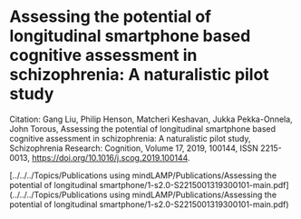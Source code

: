 # Assessing the potential of longitudinal smartphone based cognitive assessment in schizophrenia: A naturalistic pilot study

Citation: Gang Liu, Philip Henson, Matcheri Keshavan, Jukka Pekka-Onnela, John Torous, Assessing the potential of longitudinal smartphone based cognitive assessment in schizophrenia: A naturalistic pilot study, Schizophrenia Research: Cognition, Volume 17, 2019, 100144, ISSN 2215-0013, https://doi.org/10.1016/j.scog.2019.100144.

[../../../Topics/Publications using mindLAMP/Publications/Assessing the potential of longitudinal smartphone/1-s2.0-S2215001319300101-main.pdf](../../../Topics/Publications using mindLAMP/Publications/Assessing the potential of longitudinal smartphone/1-s2.0-S2215001319300101-main.pdf)